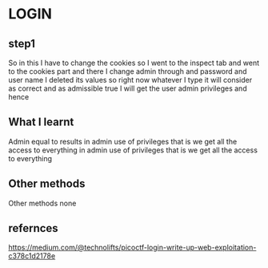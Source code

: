 # LOGIN
## step1
So in this I have to change the cookies so I went to the inspect tab and went to the cookies part and there I change admin through and password and user name I deleted its values so right now whatever I type it will consider as correct and as admissible true I will get the user admin privileges and hence
## What I learnt
Admin equal to results in admin use of privileges that is we get all the access to everything
 in admin use of privileges that is we get all the access to everything
## Other methods
Other methods
none
## refernces

https://medium.com/@technolifts/picoctf-login-write-up-web-exploitation-c378c1d2178e







